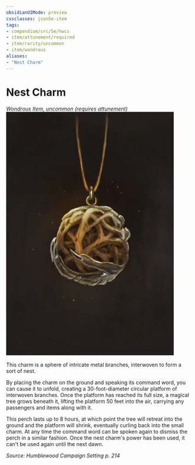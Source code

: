 ```yaml
---
obsidianUIMode: preview
cssclasses: json5e-item
tags:
- compendium/src/5e/hwcs
- item/attunement/required
- item/rarity/uncommon
- item/wondrous
aliases: 
- "Nest Charm"
---
```

# Nest Charm
*Wondrous Item, uncommon (requires attunement)*  
![](https://raw.githubusercontent.com/5etools-mirror-2/5etools-img/main/items/HWCS/Nest-Charm.webp#right)  


This charm is a sphere of intricate metal branches, interwoven to form a sort of nest.

By placing the charm on the ground and speaking its command word, you can cause it to unfold, creating a 30-foot-diameter circular platform of interwoven branches. Once the platform has reached its full size, a magical tree grows beneath it, lifting the platform 50 feet into the air, carrying any passengers and items along with it.

This perch lasts up to 8 hours, at which point the tree will retreat into the ground and the platform will shrink, eventually curling back into the small charm. At any time the command word can be spoken again to dismiss the perch in a similar fashion. Once the nest charm's power has been used, it can't be used again until the next dawn.

*Source: Humblewood Campaign Setting p. 214*